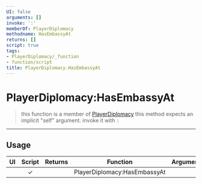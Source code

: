 ```yaml
---
UI: false
arguments: []
invoke: ':'
memberOf: PlayerDiplomacy
methodname: HasEmbassyAt
returns: []
script: true
tags:
- PlayerDiplomacy/_function
- function/script
title: PlayerDiplomacy.HasEmbassyAt
---
```

# PlayerDiplomacy:HasEmbassyAt
> this function is a member of [PlayerDiplomacy](civ-6/lua/PlayerDiplomacy.md)
> this method expects an implicit "self" argument. invoke it with `:`
-----
## Usage
|  UI | Script | Returns | Function | Arguments |
|:---:|:------:|-------:|:--------:|:---------|
| |✓||PlayerDiplomacy:HasEmbassyAt||
